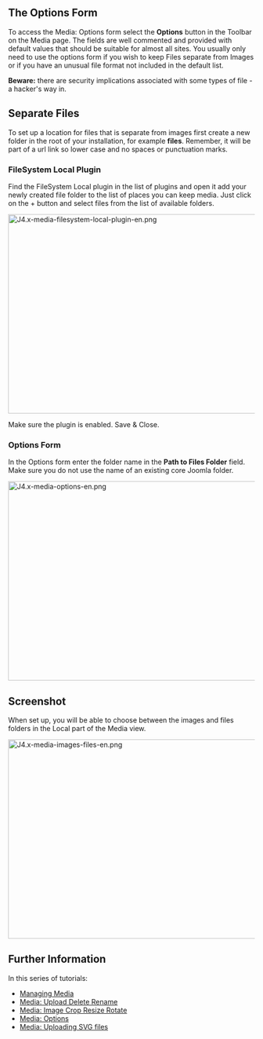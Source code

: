 <!-- Filename: J4.x:Media:_Options / Display title: Médias : Paramètres -->

## The Options Form

To access the Media: Options form select the **Options** button in the
Toolbar on the Media page. The fields are well commented and provided
with default values that should be suitable for almost all sites. You
usually only need to use the options form if you wish to keep Files
separate from Images or if you have an unusual file format not included
in the default list.

**Beware:** there are security implications associated with some types
of file - a hacker's way in.

## Separate Files

To set up a location for files that is separate from images first create
a new folder in the root of your installation, for example **files**.
Remember, it will be part of a url link so lower case and no spaces or
punctuation marks.

### FileSystem Local Plugin

Find the FileSystem Local plugin in the list of plugins and open it add
your newly created file folder to the list of places you can keep media.
Just click on the + button and select files from the list of available
folders.

<img
src="https://docs.joomla.org/images/9/9e/J4.x-media-filesystem-local-plugin-en.png"
class="thumbborder" decoding="async" data-file-width="800"
data-file-height="406" width="800" height="406"
alt="J4.x-media-filesystem-local-plugin-en.png" />

Make sure the plugin is enabled. Save & Close.

### Options Form

In the Options form enter the folder name in the **Path to Files
Folder** field. Make sure you do not use the name of an existing core
Joomla folder.

<img src="https://docs.joomla.org/images/9/98/J4.x-media-options-en.png"
class="thumbborder" decoding="async" data-file-width="800"
data-file-height="406" width="800" height="406"
alt="J4.x-media-options-en.png" />

## Screenshot

When set up, you will be able to choose between the images and files
folders in the Local part of the Media view.

<img
src="https://docs.joomla.org/images/0/08/J4.x-media-images-files-en.png"
class="thumbborder" decoding="async" data-file-width="800"
data-file-height="406" width="800" height="406"
alt="J4.x-media-images-files-en.png" />

## Further Information

In this series of tutorials:

- [Managing
  Media](https://docs.joomla.org/J4.x:Managing_Media "Special:MyLanguage/J4.x:Managing Media")
- [Media: Upload Delete
  Rename](https://docs.joomla.org/J4.x:Media:_Upload_Delete_Rename "Special:MyLanguage/J4.x:Media: Upload Delete Rename")
- [Media: Image Crop Resize
  Rotate](https://docs.joomla.org/J4.x:Media:_Image_Crop_Resize_Rotate "Special:MyLanguage/J4.x:Media: Image Crop Resize Rotate")
- [Media:
  Options](https://docs.joomla.org/J4.x:Media:_Options "Special:MyLanguage/J4.x:Media: Options")
- [Media: Uploading SVG
  files](https://docs.joomla.org/J4.x:Media:_Uploading_SVG_files "Special:MyLanguage/J4.x:Media: Uploading SVG files")
